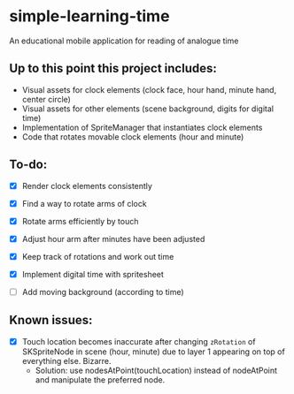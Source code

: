 # simple-learning-time
An educational mobile application for reading of analogue time

## Up to this point this project includes:

* Visual assets for clock elements (clock face, hour hand, minute hand, center circle)
* Visual assets for other elements (scene background, digits for digital time)
* Implementation of SpriteManager that instantiates clock elements
* Code that rotates movable clock elements (hour and minute)


## To-do:
- [x] Render clock elements consistently
- [x] Find a way to rotate arms of clock
- [x] Rotate arms efficiently by touch
- [x] Adjust hour arm after minutes have been adjusted
- [x] Keep track of rotations and work out time
- [x] Implement digital time with spritesheet
- [ ] Add moving background (according to time)



## Known issues:

- [x] Touch location becomes inaccurate after changing `zRotation` of SKSpriteNode in scene (hour, minute) due to layer 1 appearing on top of everything else. Bizarre.
   - Solution: use nodesAtPoint(touchLocation) instead of nodeAtPoint and manipulate the preferred node.




